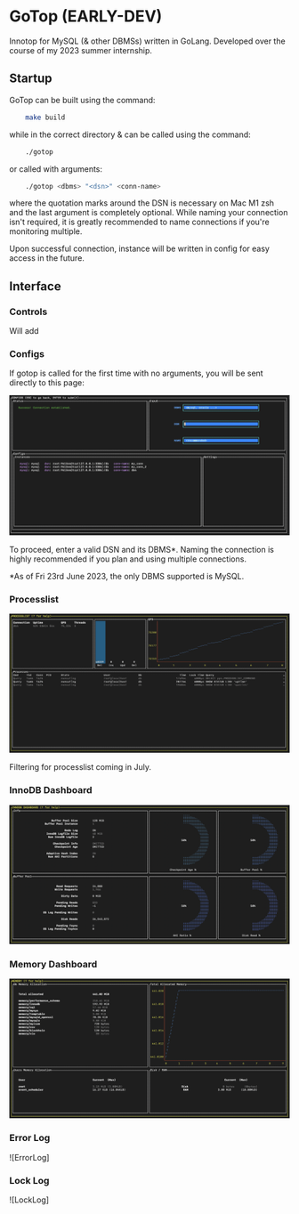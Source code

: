 # GoTop (EARLY-DEV)
Innotop for MySQL (& other DBMSs) written in GoLang.
Developed over the course of my 2023 summer internship.

## Startup
GoTop can be built using the command:
```bash
    make build
```

while in the correct directory & can be called using the command:
```bash
    ./gotop
```

or called with arguments:
```bash
    ./gotop <dbms> "<dsn>" <conn-name>
```
where the quotation marks around the DSN is necessary on Mac M1 zsh and the last argument is completely optional.
While naming your connection isn't required, it is greatly recommended to name connections if you're monitoring multiple.

Upon successful connection, instance will be written in config for easy access in the future.

## Interface
### Controls
Will add

### Configs
If gotop is called for the first time with no arguments, you will be sent directly to this page:

![ConfigPage](https://github.com/raneamri/gotop/blob/main/img/Screenshot%202023-06-23%20at%2017.50.50.png)

To proceed, enter a valid DSN and its DBMS*. Naming the connection is highly recommended if you plan and using multiple connections.

*As of Fri 23rd June 2023, the only DBMS supported is MySQL.

### Processlist
![Processlist](https://github.com/raneamri/gotop/blob/main/img/Screenshot%202023-06-23%20at%2017.51.34.png)

Filtering for processlist coming in July.

### InnoDB Dashboard
![InnoDBDashboard](https://github.com/raneamri/gotop/blob/main/img/Screenshot%202023-06-23%20at%2017.51.54.png)

### Memory Dashboard
![MemoryDashboard](https://github.com/raneamri/gotop/blob/main/img/Screenshot%202023-06-23%20at%2017.52.09.png)

### Error Log
![ErrorLog]

### Lock Log
![LockLog]